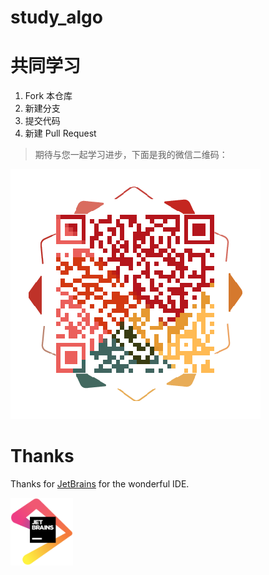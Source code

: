 # study_algo

# 共同学习

1. Fork 本仓库
2. 新建分支
3. 提交代码
4. 新建 Pull Request

> 期待与您一起学习进步，下面是我的微信二维码：

![微信二维码](./wechat.png)

# Thanks

Thanks for [JetBrains](https://www.jetbrains.com/?from=study_algo) for the wonderful IDE.

<a href="https://www.jetbrains.com"><img src="./jetbrains.png" width="100" alt="JetBrains"/></a>
